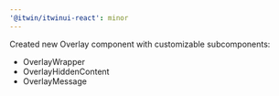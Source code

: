 ```yaml
---
'@itwin/itwinui-react': minor
---
```


Created new Overlay component with customizable subcomponents:

- OverlayWrapper
- OverlayHiddenContent
- OverlayMessage
